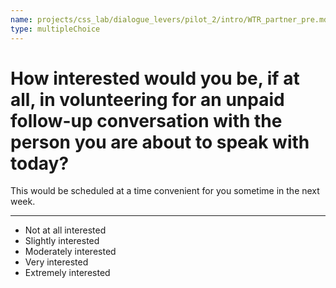 ```yaml
---
name: projects/css_lab/dialogue_levers/pilot_2/intro/WTR_partner_pre.md
type: multipleChoice
---
```


# How interested would you be, if at all, in volunteering for an unpaid follow-up conversation with **the person you are about to speak with today**?

This would be scheduled at a time convenient for you sometime in the next week.

---

- Not at all interested
- Slightly interested
- Moderately interested
- Very interested
- Extremely interested

